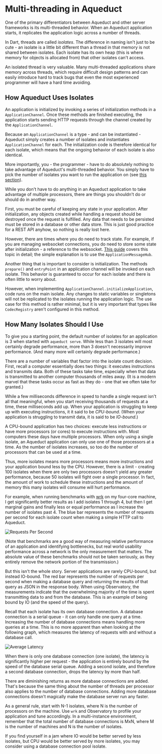 # Multi-threading in Aqueduct

One of the primary differentiators between Aqueduct and other server frameworks is its multi-threaded behavior. When an Aqueduct application starts, it replicates the application logic across a number of threads.

In Dart, threads are called *isolates*. The difference in naming isn't just to be cute - an isolate is a little bit different than a thread in that memory is not shared between isolates. Each isolate has its own heap (this is where memory for objects is allocated from) that other isolates can't access.

An isolated thread is very valuable. Many multi-threaded applications share memory across threads, which require difficult design patterns and can easily introduce hard to track bugs that even the most experienced programmer will have a hard time avoiding.

## How Aqueduct Uses Isolates

An application is initialized by invoking a series of initialization methods in a `ApplicationChannel`. Once these methods are finished executing, the application starts sending HTTP requests through the channel created by the `ApplicationChannel`.

Because an `ApplicationChannel` is a type - and can be instantiated - Aqueduct simply creates a number of isolates and instantiates `ApplicationChannel` for each. The initialization code is therefore identical for each isolate, which means that the ongoing behavior of each isolate is also identical.

More importantly, you - the programmer - have to do absolutely nothing to take advantage of Aqueduct's multi-threaded behavior. You simply have to pick the number of isolates you want to run the application on (see [this section](#how-many-isolates-should-i-use)).

While you don't have to do anything in an Aqueduct application to take advantage of multiple processors, there are things you shouldn't do or should do in another way.

First, you must be careful of keeping any state in your application. After initialization, any objects created while handling a request should be destroyed once the request is fulfilled. Any data that needs to be persisted must be stored in a database or other data store. This is just good practice for a REST API anyhow, so nothing is really lost here.

However, there are times where you do need to track state. For example, if you are managing websocket connections, you do need to store some state after initialization - a reference to the websocket. [This guide](websockets.md) covers this topic in detail; the simple explanation is to use the `ApplicationMessageHub`.

Another thing that is important to consider is initialization. The methods `prepare()` and `entryPoint` in an application channel will be invoked on each isolate. This behavior is guaranteed to occur for each isolate and there is often little to worry about.

However, when implementing `ApplicationChannel.initializeApplication`, code runs on the main isolate. Any changes to static variables or singletons will not be replicated to the isolates running the application logic. The use case for this method is rather minimal, but it is very important that types like `CodecRegistry` aren't configured in this method.

## How Many Isolates Should I Use

To give you a starting point, the default number of isolates for an application is 3 when started with `aqueduct serve`. While less than 3 isolates will most certainly degrade performance, more than 3 doesn't necessarily improve performance. (And many more will certainly degrade performance.)

There are a number of variables that factor into the isolate count decision. First, recall a computer essentially does two things: it executes instructions and transmits data. Both of these tasks take time, especially when that data is transmitted to another computer thousands of miles away. (It is a modern marvel that these tasks occur as fast as they do - one that we often take for granted.)

While a few milliseconds difference in speed to handle a single request isn't all that meaningful, when you start receiving thousands of requests at a time, these milliseconds add up. When your application is struggling to keep up with executing instructions, it it said to be *CPU-bound*. (When your application is struggling to transmit data, it is said to be *IO-bound*.)

A CPU-bound application has two choices: execute less instructions or have more processors (or cores) to execute instructions with. Most computers these days have multiple processors. When only using a single isolate, an Aqueduct application can only use one of those processors at a time. As the number of isolates increases, so too do the number of processors that can be used at a time.

Thus, more isolates means more processors means more instructions and your application bound less by the CPU. However, there is a limit - creating 100 isolates when there are only two processors doesn't yield any greater performance, because 50 isolates will fight over a single processor. In fact, the amount of work to schedule these instructions and the amount of memory this many isolates will consume will hurt performance.

For example, when running benchmarks with [wrk](https://github.com/wg/wrk) on my four-core machine, I get significantly better results as I add isolates 1 through 4, but then I get marginal gains and finally less or equal performance as I increase the number of isolates past 4. The blue bar represents the number of requests per second for each isolate count when making a simple HTTP call to Aqueduct.

![Requests Per Second](../img/req_per_sec.png)

(Note that benchmarks are a good way of measuring relative performance of an application and identifying bottlenecks, but real world usability performance across a network is the only measurement that matters. The absolute value of these benchmarks should not be taken seriously, as they entirely remove the network portion of the transmission.)

But this isn't the whole story. Server applications are rarely CPU-bound, but instead IO-bound. The red bar represents the number of requests per second when making a database query and returning the results of that query as JSON in the response body. When using Observatory, the measurements indicate that the overwhelming majority of the time is spent transmitting data to and from the database. This is an example of being bound by IO (and the speed of the query).

Recall that each isolate has its own database connection. A database connection is a serial queue - it can only handle one query at a time. Increasing the number of database connections means handling more queries at a time. This is no more apparent than when looking at the following graph, which measures the latency of requests with and without a database call.

![Average Latency](../img/latency.png)

When there is only one database connection (one isolate), the latency is significantly higher per request - the application is entirely bound by the speed of the database serial queue. Adding a second isolate, and therefore a second database connection, drops the latency by more than half.

There are diminishing returns as more database connections are added. That's because the same thing about the number of threads per processor also applies to the number of database connections. Adding more database connections doesn't magically make the database server run any faster.

As a general rule, start with N-1 isolates, where N is the number of processors on the machine. Use `wrk` and Observatory to profile your application and tune accordingly. In a multi-instance environment, remember that the total number of database connections is MxN, where M is the number of machines and N is the number of isolates.

If you find yourself in a jam where IO would be better served by less isolates, but CPU would be better served by more isolates, you may consider using a database connection pool isolate.
